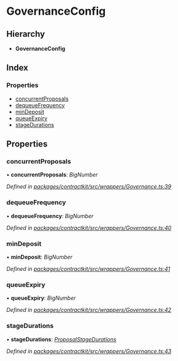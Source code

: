 # GovernanceConfig

## Hierarchy

* **GovernanceConfig**

## Index

### Properties

* [concurrentProposals](_wrappers_governance_.governanceconfig.md#concurrentproposals)
* [dequeueFrequency](_wrappers_governance_.governanceconfig.md#dequeuefrequency)
* [minDeposit](_wrappers_governance_.governanceconfig.md#mindeposit)
* [queueExpiry](_wrappers_governance_.governanceconfig.md#queueexpiry)
* [stageDurations](_wrappers_governance_.governanceconfig.md#stagedurations)

## Properties

### concurrentProposals

• **concurrentProposals**: _BigNumber_

_Defined in_ [_packages/contractkit/src/wrappers/Governance.ts:39_](https://github.com/celo-org/celo-monorepo/blob/master/packages/contractkit/src/wrappers/Governance.ts#L39)

### dequeueFrequency

• **dequeueFrequency**: _BigNumber_

_Defined in_ [_packages/contractkit/src/wrappers/Governance.ts:40_](https://github.com/celo-org/celo-monorepo/blob/master/packages/contractkit/src/wrappers/Governance.ts#L40)

### minDeposit

• **minDeposit**: _BigNumber_

_Defined in_ [_packages/contractkit/src/wrappers/Governance.ts:41_](https://github.com/celo-org/celo-monorepo/blob/master/packages/contractkit/src/wrappers/Governance.ts#L41)

### queueExpiry

• **queueExpiry**: _BigNumber_

_Defined in_ [_packages/contractkit/src/wrappers/Governance.ts:42_](https://github.com/celo-org/celo-monorepo/blob/master/packages/contractkit/src/wrappers/Governance.ts#L42)

### stageDurations

• **stageDurations**: [_ProposalStageDurations_](_wrappers_governance_.proposalstagedurations.md)

_Defined in_ [_packages/contractkit/src/wrappers/Governance.ts:43_](https://github.com/celo-org/celo-monorepo/blob/master/packages/contractkit/src/wrappers/Governance.ts#L43)

